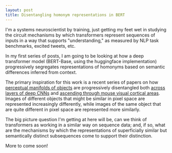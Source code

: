 ```yaml
---
layout: post
title: Disentangling homonym representations in BERT
---
```

I'm a systems neuroscientist by training, just getting my feet wet in studying the circuit mechanisms by which transformers represent sequences of inputs in a way that supports "understanding," as measured by NLP task benchmarks, excited tweets, etc.

In my first series of posts, I am going to be looking at how a deep transformer model (BERT-Base, using the huggingface implementation) progressively segregates representations of homonyms based on semantic differences inferred from context. 

The primary inspiration for this work is a recent series of papers on how [perceptual manifolds of objects](https://journals.aps.org/prx/abstract/10.1103/PhysRevX.8.031003) are progressively disentangled both [across layers of deep CNNs](https://www.nature.com/articles/s41467-020-14578-5) and [ascending through mouse visual cortical areas](https://www.biorxiv.org/content/10.1101/2020.08.20.258798v1.abstract). Images of different objects that might be similar in pixel space are represented increasingly differently, while images of the same object that are quite different in pixel space are represented more similarly.

The big picture question I'm getting at here will be, can we think of transformers as working in a similar way on sequence data; and, if so, what are the mechanisms by which the representations of superficially similar but semantically distinct subsequences come to support their distinction.

More to come soon!
